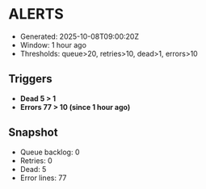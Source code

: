 # ALERTS

- Generated: 2025-10-08T09:00:20Z
- Window: 1 hour ago
- Thresholds: queue>20, retries>10, dead>1, errors>10

## Triggers
- **Dead 5 > 1**
- **Errors 77 > 10 (since 1 hour ago)**

## Snapshot
- Queue backlog: 0
- Retries: 0
- Dead: 5
- Error lines: 77
